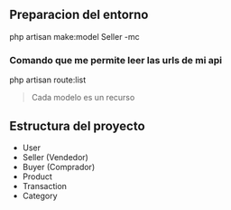 ## Preparacion del entorno

php artisan make:model Seller -mc

### Comando que me permite leer las urls de mi api
php artisan route:list

> Cada modelo es un recurso

## Estructura del proyecto 

- User
- Seller (Vendedor)
- Buyer (Comprador) 
- Product
- Transaction
- Category